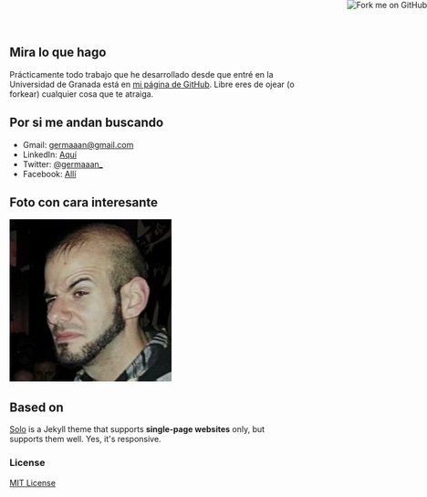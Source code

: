 
## Mira lo que hago

Prácticamente todo trabajo que he desarrollado desde que entré en la Universidad de Granada está en [mi página de GitHub](https://github.com/germaaan). Libre eres de ojear (o forkear) cualquier cosa que te atraiga.

## Por si me andan buscando

- Gmail: [germaaan@gmail.com](germaaan@gmail.com)
- LinkedIn: [Aquí](https://www.linkedin.com/pub/german-martinez-maldonado/90/632/528)
- Twitter: [@germaaan_](https://twitter.com/germaaan_)
- Facebook: [Allí](https://www.facebook.com/germaaan.mm)

## Foto con cara interesante

![German](german.png)

## Based on

[Solo](http://chibicode.github.io/solo) is a Jekyll theme that supports **single-page websites** only, but supports them well. Yes, it's responsive.

### License

[MIT License](http://chibicode.mit-license.org/)

<a href="https://github.com/germaaan/germaaan.github.io"><img style="position: absolute; top: 0; right: 0; border: 0;" src="https://s3.amazonaws.com/github/ribbons/forkme_right_darkblue_121621.png" alt="Fork me on GitHub"></a>
